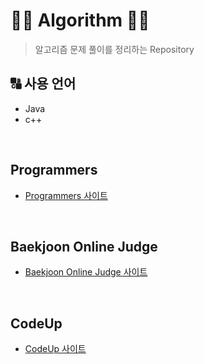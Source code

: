 # :woman_technologist: Algorithm :woman_technologist:
> 알고리즘 문제 풀이를 정리하는 Repository

## :capital_abcd: 사용 언어
- Java
- c++

<br/>

## Programmers

- [Programmers 사이트](https://programmers.co.kr/)

<br/>

## Baekjoon Online Judge

- [Baekjoon Online Judge 사이트](https://www.acmicpc.net/)

<br/>

## CodeUp

- [CodeUp 사이트](https://codeup.kr/)
